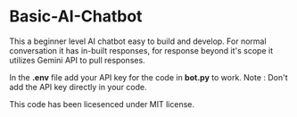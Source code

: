 # Basic-AI-Chatbot

This a beginner level AI chatbot easy to build and develop.
For normal conversation it has in-built responses, for response beyond it's scope it utilizes Gemini API to pull responses.

In the **.env** file add your API key for the code in **bot.py** to work.
Note : Don't add the API key directly in your code.


This code has been licesenced under MIT license.
